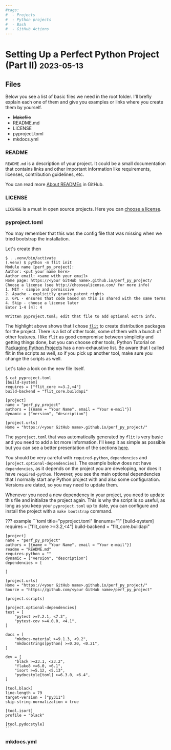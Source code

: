 ```yaml
---
#tags:
#  - Projects
#  - Python projects
#  - Bash
#  - GitHub Actions
---
```


# Setting Up a Perfect Python Project (Part II) <small>2023-05-13</small>


## Files

Below you see a list of basic files we need in the root folder. I'll brefly explain each one of them and give you examples or links where you create them by yourself.

- ~~Makefile~~
- README.md
- LICENSE
- pyproject.toml
- mkdocs.yml

### README

`README.md` is a description of your project. It could be a small documentation that contains links and other important information like requirements, licenses, contribution guidelines, etc.

You can read more [About READMEs](https://docs.github.com/en/repositories/managing-your-repositorys-settings-and-features/customizing-your-repository/about-readmes) in GitHub.


### LICENSE

`LICENSE` is a must in open source projects. Here you can [choose a license](https://choosealicense.com/).


### pyproject.toml

You may remember that this was the config file that was missing when we tried bootstrap the installation.

Let's create then

```shell hl_lines="2"
$ . .venv/bin/activate
(.venv) $ python -m flit init
Module name [perf_py_project]:
Author: <put your name here>
Author email: <same with your email>
Home page: https://<your GitHub name>.github.io/perf_py_project/
Choose a license (see http://choosealicense.com/ for more info)
1. MIT - simple and permissive
2. Apache - explicitly grants patent rights
3. GPL - ensures that code based on this is shared with the same terms
4. Skip - choose a license later
Enter 1-4 [4]: 4

Written pyproject.toml; edit that file to add optional extra info.
```

The highlight above shows that I chose [`flit`](https://flit.pypa.io/en/latest/) to create distribution packages for the project. There is a list of other tools, some of them with a bunch of other features. I like `flit` as good compromise between simplicity and getting things done, but you can choose other tools, Python Tutorial on [Packaging Python Projects](https://packaging.python.org/en/latest/tutorials/packaging-projects/#creating-pyproject-toml) has a non-exhaustive list. Be aware that I called flit in the scripts as well, so if you pick up another tool, make sure you change the scripts as well. 

Let's take a look on the new file itself.

```shell
$ cat pyproject.toml 
[build-system]
requires = ["flit_core >=3.2,<4"]
build-backend = "flit_core.buildapi"

[project]
name = "perf_py_project"
authors = [{name = "Your Name", email = "Your e-mail"}]
dynamic = ["version", "description"]

[project.urls]
Home = "https://<your GitHub name>.github.io/perf_py_project/"

```

The `pyproject.toml` that was automatically generated by `flit` is very basic and you need to add a lot more information. I'll keep it as simple as possible but you can see a better presentation of the sections [here](https://flit.pypa.io/en/latest/pyproject_toml.html#build-system-section).

You should be very careful with `required-python`, `dependencies` and `[project.optional-dependencies]`. The example below does not have `dependencies`, as it depends on the project you are developing, nor does it have `required-python`. However, you see the main optional dependencies that I normally start any Python project with and also some configuration. Versions are dated, so you may need to update them.

Whenever you need a new dependency in your project, you need to update this file and initialize the project again. This is why the script is so useful, as long as you keep your `pyproject.toml` up to date, you can configure and install the project with a `make bootstrap` command.

??? example
    ```toml title="pyproject.toml" linenums="1"
    [build-system]
    requires = ["flit_core >=3.2,<4"]
    build-backend = "flit_core.buildapi"

    [project]
    name = "perf_py_project"
    authors = [{name = "Your Name", email = "Your e-mail"}]
    readme = "README.md"
    requires-python = ""
    dynamic = ["version", "description"]
    dependencies = [
 
    ]

    [project.urls]
    Home = "https://<your GitHub name>.github.io/perf_py_project/"
    Source = "https://github.com/<your GitHub name>/perf_py_project"

    [project.scripts]

    [project.optional-dependencies]
    test = [
        "pytest >=7.2.1, <7.3",
        "pytest-cov >=4.0.0, <4.1",
    ]

    docs = [
    	"mkdocs-material >=9.1.3, <9.2",
        "mkdocstrings[python] >=0.20, <0.21",
    ]

    dev = [
    	"black >=23.1, <23.2",
    	"flake8 >=6.0, <6.1",
    	"isort >=5.12, <5.13",
        "pydocstyle[toml] >=6.3.0, <6.4",
    ]

    [tool.black]
    line-length = 79
    target-version = ["py311"]
    skip-string-normalization = true

    [tool.isort]
    profile = "black"

    [tool.pydocstyle]
    ```

### mkdocs.yml

